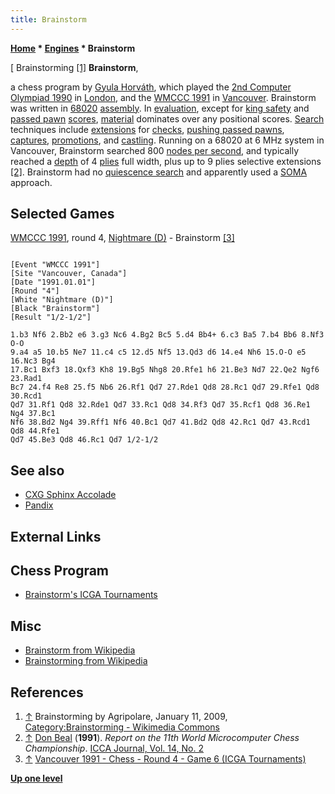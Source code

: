 ```yaml
---
title: Brainstorm
---
```

**[Home](Home "Home") * [Engines](Engines "Engines") * Brainstorm**

\[ Brainstorming <a id="cite-note-1" href="#cite-ref-1">[1]</a>
**Brainstorm**,

a chess program by [Gyula Horváth](Gyula_Horv%C3%A1th "Gyula Horváth"), which played the [2nd Computer Olympiad 1990](2nd_Computer_Olympiad#Chess "2nd Computer Olympiad") in [London](https://en.wikipedia.org/wiki/London), and the [WMCCC 1991](WMCCC_1991 "WMCCC 1991") in [Vancouver](https://en.wikipedia.org/wiki/Vancouver). Brainstorm was written in [68020](68020 "68020") [assembly](Assembly "Assembly"). In [evaluation](Evaluation "Evaluation"), except for [king safety](King_Safety "King Safety") and [passed pawn](Passed_Pawn "Passed Pawn") [scores](Score "Score"), [material](Material "Material") dominates over any positional scores. [Search](Search "Search") techniques include [extensions](Extensions "Extensions") for [checks](Check_Extensions "Check Extensions"), [pushing passed pawns](Passed_Pawn_Extensions "Passed Pawn Extensions"), [captures](Capture_Extensions "Capture Extensions"), [promotions](Promotions "Promotions"), and [castling](Castling "Castling"). Running on a 68020 at 6 MHz system in Vancouver, Brainstorm searched 800 [nodes per second](Nodes_per_Second "Nodes per Second"), and typically reached a [depth](Depth "Depth") of 4 [plies](Ply "Ply") full width, plus up to 9 plies selective extensions <a id="cite-note-2" href="#cite-ref-2">[2]</a>. Brainstorm had no [quiescence search](Quiescence_Search "Quiescence Search") and apparently used a [SOMA](SOMA#SOMAALGO "SOMA") approach.

## Selected Games

[WMCCC 1991](WMCCC_1991 "WMCCC 1991"), round 4, [Nightmare (D)](Nightmare_GER "Nightmare GER") - Brainstorm <a id="cite-note-3" href="#cite-ref-3">[3]</a>

```

[Event "WMCCC 1991"]
[Site "Vancouver, Canada"]
[Date "1991.01.01"]
[Round "4"]
[White "Nightmare (D)"]
[Black "Brainstorm"]
[Result "1/2-1/2"]

1.b3 Nf6 2.Bb2 e6 3.g3 Nc6 4.Bg2 Bc5 5.d4 Bb4+ 6.c3 Ba5 7.b4 Bb6 8.Nf3 O-O
9.a4 a5 10.b5 Ne7 11.c4 c5 12.d5 Nf5 13.Qd3 d6 14.e4 Nh6 15.O-O e5 16.Nc3 Bg4 
17.Bc1 Bxf3 18.Qxf3 Kh8 19.Bg5 Nhg8 20.Rfe1 h6 21.Be3 Nd7 22.Qe2 Ngf6 23.Rad1 
Bc7 24.f4 Re8 25.f5 Nb6 26.Rf1 Qd7 27.Rde1 Qd8 28.Rc1 Qd7 29.Rfe1 Qd8 30.Rcd1 
Qd7 31.Rf1 Qd8 32.Rde1 Qd7 33.Rc1 Qd8 34.Rf3 Qd7 35.Rcf1 Qd8 36.Re1 Ng4 37.Bc1 
Nf6 38.Bd2 Ng4 39.Rff1 Nf6 40.Bc1 Qd7 41.Bd2 Qd8 42.Rc1 Qd7 43.Rcd1 Qd8 44.Rfe1 
Qd7 45.Be3 Qd8 46.Rc1 Qd7 1/2-1/2 

```

## See also

- [CXG Sphinx Accolade](CXG_Sphinx#H8 "CXG Sphinx")
- [Pandix](Pandix "Pandix")

## External Links

## Chess Program

- [Brainstorm's ICGA Tournaments](https://www.game-ai-forum.org/icga-tournaments/program.php?id=310)

## Misc

- [Brainstorm from Wikipedia](https://en.wikipedia.org/wiki/Brainstorm)
- [Brainstorming from Wikipedia](https://en.wikipedia.org/wiki/Brainstorming)

## References

1. <a id="cite-ref-1" href="#cite-note-1">↑</a> Brainstorming by Agripolare, January 11, 2009, [Category:Brainstorming - Wikimedia Commons](http://commons.wikimedia.org/wiki/Category:Brainstorming)
1. <a id="cite-ref-2" href="#cite-note-2">↑</a> [Don Beal](Don_Beal "Don Beal") (**1991**). *Report on the 11th World Microcomputer Chess Championship*. [ICCA Journal, Vol. 14, No. 2](ICGA_Journal#14_2 "ICGA Journal")
1. <a id="cite-ref-3" href="#cite-note-3">↑</a> [Vancouver 1991 - Chess - Round 4 - Game 6 (ICGA Tournaments)](https://www.game-ai-forum.org/icga-tournaments/round.php?tournament=59&round=4&id=6)

**[Up one level](Engines "Engines")**

